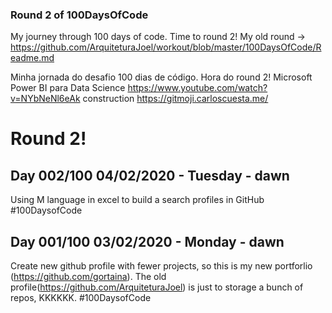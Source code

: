 ### Round 2 of 100DaysOfCode

My journey through 100 days of code.
Time to round 2! My old round -> https://github.com/ArquiteturaJoel/workout/blob/master/100DaysOfCode/Readme.md

Minha jornada do desafio 100 dias de código.
Hora do round 2!
Microsoft Power BI para Data Science https://www.youtube.com/watch?v=NYbNeNl6eAk construction https://gitmoji.carloscuesta.me/ 

# Round 2!


## Day 002/100 04/02/2020 - Tuesday - dawn 
Using M language in excel to build a search profiles in GitHub
#100DaysofCode

## Day 001/100 03/02/2020 - Monday - dawn 
Create new github profile with fewer projects, so this is my new portforlio (https://github.com/gortaina).
The old profile(https://github.com/ArquiteturaJoel) is just to storage a bunch of repos, KKKKKK.
#100DaysofCode



